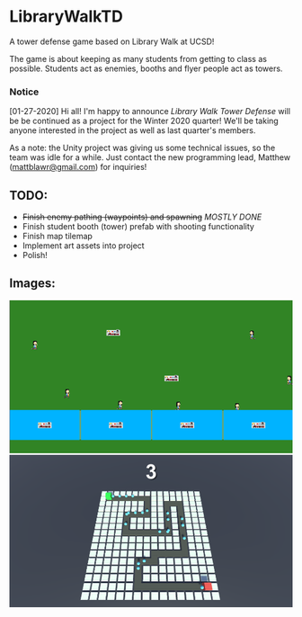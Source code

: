 # LibraryWalkTD
A tower defense game based on Library Walk at UCSD!

The game is about keeping as many students from getting to class as possible.
Students act as enemies, booths and flyer people act as towers.

### Notice
[01-27-2020] Hi all! I'm happy to announce *Library Walk Tower Defense* will be be continued as a project for the Winter 2020 quarter! We'll be taking anyone interested in the project as well as last quarter's members.

As a note: the Unity project was giving us some technical issues, so the team was idle for a while. Just contact the new programming lead, Matthew (mattblawr@gmail.com) for inquiries!

## TODO:
- ~~Finish enemy pathing (waypoints) and spawning~~ *MOSTLY DONE*
- Finish student booth (tower) prefab with shooting functionality
- Finish map tilemap
- Implement art assets into project
- Polish!

## Images:
![mockup example](https://github.com/justbrentvanzant/LibraryWalkTD/blob/master/progress%20images/01-29_gTest.png)
![waypoint example](https://github.com/justbrentvanzant/LibraryWalkTD/blob/master/progress%20images/01-27_enemyPath.png)
